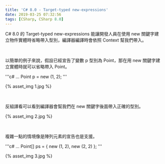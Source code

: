 ```yaml
---
title: 'C# 8.0 - Target-typed new-expressions'
date: 2019-03-25 07:32:56
tags: [CSharp, CSharp 8.0]
---
```


C# 8.0 的 Target-typed new-expressions 能讓開發人員在使用 new 關鍵字建立物件實體時省略帶入型別，編譯器編譯時會依照 Context 幫我們帶入。  

<!-- More -->

<br/>


以簡單的例子來說，假設已經宣告了變數 p 型別為 Point，那在用 new 關鍵字建立實體時就可以省略帶入 Point。  

'''c#
...
Point p = new (1, 2);
'''

{% asset_img 1.jpg %}

<br/>


反組譯看可以看到編譯器會幫我們在 new 關鍵字後面帶入正確的型別。  

{% asset_img 2.jpg %}

<br/>


複雜一點的情境像是陣列元素的宣告也是支援。  

'''c#
...
Point[] ps = { new (1, 2), new (2, 2) };
'''

{% asset_img 3.jpg %}

<br/>
